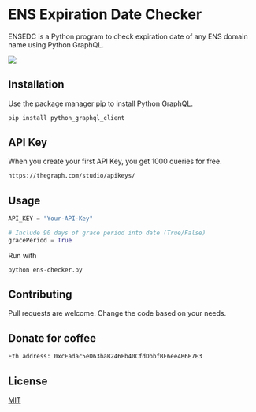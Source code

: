 # ENS Expiration Date Checker

ENSEDC is a Python program to check expiration date of any ENS domain name using Python GraphQL.

![](https://github.com/Reno-Codes/ENS-Expiration-Date-Checker/blob/main/ens-checker.png)

## Installation

Use the package manager [pip](https://pip.pypa.io/en/stable/) to install Python GraphQL.

```bash
pip install python_graphql_client
```

## API Key

When you create your first API Key, you get 1000 queries for free.

```bash
https://thegraph.com/studio/apikeys/
```

## Usage

```python
API_KEY = "Your-API-Key"

# Include 90 days of grace period into date (True/False)
gracePeriod = True
```
Run with
```python
python ens-checker.py
```

## Contributing
Pull requests are welcome. Change the code based on your needs.

## Donate for coffee
```bash
Eth address: 0xcEadac5eD63baB246Fb40CfdDbbfBF6ee4B6E7E3
```

## License
[MIT](https://choosealicense.com/licenses/mit/)
